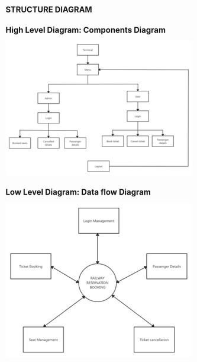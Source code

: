 ## STRUCTURE DIAGRAM <BR/>

## High Level Diagram: Components Diagram <BR/>
![](https://github.com/dhaya007/M1_Knowledge_Utility/blob/main/MiniProject_C/2_Architecture/Structural%20Diagram/Components%20Diagram.jpg)

## Low Level Diagram: Data flow Diagram <BR/>
![](https://github.com/dhaya007/M1_Knowledge_Utility/blob/main/MiniProject_C/2_Architecture/Structural%20Diagram/Data%20Flow%20Diagram.jpg)

